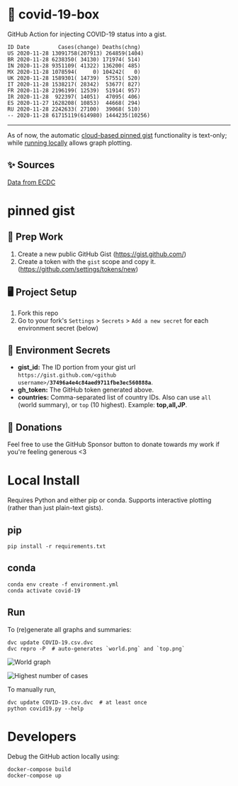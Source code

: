 # 🏥 covid-19-box

GitHub Action for injecting COVID-19 status into a gist.

```
ID Date         Cases(change) Deaths(chng)
US 2020-11-28 13091758(207913) 264859(1404)
BR 2020-11-28 6238350( 34130) 171974( 514)
IN 2020-11-28 9351109( 41322) 136200( 485)
MX 2020-11-28 1078594(     0) 104242(   0)
UK 2020-11-28 1589301( 14739)  57551( 520)
IT 2020-11-28 1538217( 28342)  53677( 827)
FR 2020-11-28 2196199( 12539)  51914( 957)
IR 2020-11-28  922397( 14051)  47095( 406)
ES 2020-11-27 1628208( 10853)  44668( 294)
RU 2020-11-28 2242633( 27100)  39068( 510)
-- 2020-11-28 61715119(614980) 1444235(10256)
```

---

As of now, the automatic [cloud-based pinned gist](#pinned-gist) functionality is text-only;
while [running locally](#local-install) allows graph plotting.

## ✨ Sources

[Data from ECDC](https://www.ecdc.europa.eu/en/publications-data/download-todays-data-geographic-distribution-covid-19-cases-worldwide)

# pinned gist

## 🎒 Prep Work
1. Create a new public GitHub Gist (https://gist.github.com/)
1. Create a token with the `gist` scope and copy it. (https://github.com/settings/tokens/new)

## 🖥 Project Setup
1. Fork this repo
1. Go to your fork's `Settings` > `Secrets` > `Add a new secret` for each environment secret (below)

## 🤫 Environment Secrets
- **gist_id:** The ID portion from your gist url `https://gist.github.com/<github username>/`**`37496a4e4c84aed9711fbe3ec560888a`**.
- **gh_token:** The GitHub token generated above.
- **countries:** Comma-separated list of country IDs. Also can use `all` (world summary), or `top` (10 highest). Example: **top,all,JP**.

## 💸 Donations

Feel free to use the GitHub Sponsor button to donate towards my work if you're feeling generous <3

# Local Install

Requires Python and either pip or conda. Supports interactive plotting (rather than just plain-text gists).

## pip

```
pip install -r requirements.txt
```

## conda

```
conda env create -f environment.yml
conda activate covid-19
```

## Run

To (re)generate all graphs and summaries:

```
dvc update COVID-19.csv.dvc
dvc repro -P  # auto-generates `world.png` and `top.png`
```

![World graph](world.png)

![Highest number of cases](top.png)

To manually run,

```
dvc update COVID-19.csv.dvc  # at least once
python covid19.py --help
```

# Developers

Debug the GitHub action locally using:

```
docker-compose build
docker-compose up
```
